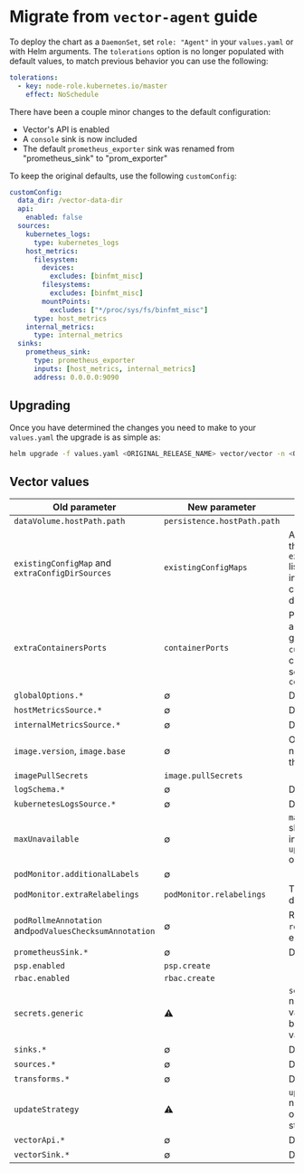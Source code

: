 # Migrate from `vector-agent` guide

To deploy the chart as a `DaemonSet`, set `role: "Agent"` in your `values.yaml` or with Helm arguments.
The `tolerations` option is no longer populated with default values, to match previous behavior you
can use the following:

```yaml
tolerations:
  - key: node-role.kubernetes.io/master
    effect: NoSchedule
```

There have been a couple minor changes to the default configuration:

- Vector's API is enabled
- A `console` sink is now included
- The default `prometheus_exporter` sink was renamed from "prometheus_sink" to "prom_exporter"

To keep the original defaults, use the following `customConfig`:

```yaml
customConfig:
  data_dir: /vector-data-dir
  api:
    enabled: false
  sources:
    kubernetes_logs:
      type: kubernetes_logs
    host_metrics:
      filesystem:
        devices:
          excludes: [binfmt_misc]
        filesystems:
          excludes: [binfmt_misc]
        mountPoints:
          excludes: ["*/proc/sys/fs/binfmt_misc"]
      type: host_metrics
    internal_metrics:
      type: internal_metrics
  sinks:
    prometheus_sink:
      type: prometheus_exporter
      inputs: [host_metrics, internal_metrics]
      address: 0.0.0.0:9090
```

## Upgrading

Once you have determined the changes you need to make to your `values.yaml` the upgrade is as simple as:

```bash
helm upgrade -f values.yaml <ORIGINAL_RELEASE_NAME> vector/vector -n <ORIGINAL_NAMESPACE>
```

## Vector values

| Old parameter                                          | New parameter               | Comment                                                                                                 |
|--------------------------------------------------------|-----------------------------|---------------------------------------------------------------------------------------------------------|
| `dataVolume.hostPath.path`                             | `persistence.hostPath.path` |                                                                                                         |
| `existingConfigMap` and `extraConfigDirSources`        | `existingConfigMaps`        | All ConfigMaps in the `existingConfigMaps` list are projected into Vector's configuration directory     |
| `extraContainersPorts`                                 | `containerPorts`            | Ports will be automatically generated from `customConfig` but can be manually set with `containerPorts` |
| `globalOptions.*`                                      | ∅                           | Deprecated                                                                                              |
| `hostMetricsSource.*`                                  | ∅                           | Deprecated                                                                                              |
| `internalMetricsSource.*`                              | ∅                           | Deprecated                                                                                              |
| `image.version`, `image.base`                          | ∅                           | Only `image.tag` is now used to set the Vector tag                                                      |
| `imagePullSecrets`                                     | `image.pullSecrets`         |                                                                                                         |
| `logSchema.*`                                          | ∅                           | Deprecated                                                                                              |
| `kubernetesLogsSource.*`                               | ∅                           | Deprecated                                                                                              |
| `maxUnavailable`                                       | ∅                           | `maxUnavailable` should be passed in as part of the `updateStrategy` object                             |
| `podMonitor.additionalLabels`                          | ∅                           |                                                                                                         |
| `podMonitor.extraRelabelings`                          | `podMonitor.relabelings`    | The chart adds no default relabelings                                                                   |
| `podRollmeAnnotation` and`podValuesChecksumAnnotation` | ∅                           | Replaced by `rollWorkload`, enabled by default                                                          |
| `prometheusSink.*`                                     | ∅                           | Deprecated                                                                                              |
| `psp.enabled`                                          | `psp.create`                |                                                                                                         |
| `rbac.enabled`                                         | `rbac.create`               |                                                                                                         |
| `secrets.generic`                                      | ⚠️                          | `secrets.generic` now takes raw values rather than base64 encoded values                                |
| `sinks.*`                                              | ∅                           | Deprecated                                                                                              |
| `sources.*`                                            | ∅                           | Deprecated                                                                                              |
| `transforms.*`                                         | ∅                           | Deprecated                                                                                              |
| `updateStrategy`                                       | ⚠️                          | `updateStrategy` now takes an object instead of a string                                                |
| `vectorApi.*`                                          | ∅                           | Deprecated                                                                                              |
| `vectorSink.*`                                         | ∅                           | Deprecated                                                                                              |
